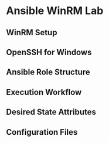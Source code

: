 # Ansible WinRM Lab

## WinRM Setup

## OpenSSH for Windows

## Ansible Role Structure

## Execution Workflow

## Desired State Attributes

## Configuration Files
